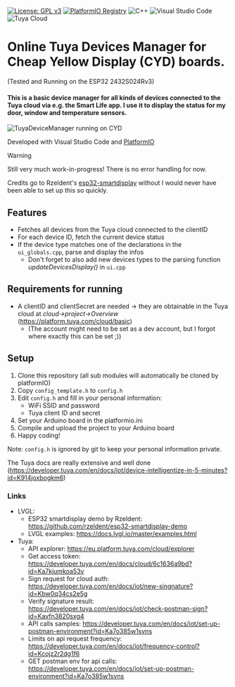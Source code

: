 [![License: GPL v3](https://img.shields.io/badge/License-GPLv3-blue.svg)](https://www.gnu.org/licenses/gpl-3.0)
[![PlatformIO Registry](https://badges.registry.platformio.org/packages/rzeldent/library/esp32_smartdisplay.svg)](https://registry.platformio.org/libraries/rzeldent/esp32_smartdisplay)
![C++](https://img.shields.io/badge/C%2B%2B-Arduino-blue)
![Visual Studio Code](https://img.shields.io/badge/Visual_Studio_Code-blue)
![Tuya Cloud](https://img.shields.io/badge/Tuya-Cloud-orange)



# Online Tuya Devices Manager for Cheap Yellow Display (CYD) boards. 
(Tested and Running on the ESP32 2432S024Rv3)

#### This is a basic device manager for all kinds of devices connected to the Tuya cloud via e.g. the Smart Life app. I use it to display the status for my door, window and temperature sensors.

![TuyaDeviceManager running on CYD](https://notenoughsleep.eu/files/tuya/img/CYDBoardTuyaDeviceManager.jpg)

Developed with Visual Studio Code and [PlatformIO](https://platformio.org/)

>[!WARNING]
>Still very much work-in-progress! There is no error handling for now.

Credits go to Rzeldent's [esp32-smartdisplay](https://github.com/rzeldent/esp32-smartdisplay) without I would never have been able to set up this so quickly.

## Features
- Fetches all devices from the Tuya cloud connected to the clientID
- For each device ID, fetch the current device status
- If the device type matches one of the declarations in the `ui_globals.cpp`, parse and display the infos
  - Don't forget to also add new devices types to the parsing function _updateDevicesDisplay()_ in `ui.cpp`

## Requirements for running
- A clientID and clientSecret are needed -> they are obtainable in the Tuya cloud at *cloud->project->Overview* (https://platform.tuya.com/cloud/basic)
  - (The account might need to be set as a dev account, but I forgot where exactly this can be set ;))


## Setup
1. Clone this repository (all sub modules will automatically be cloned by platformIO)
2. Copy `config_template.h` to `config.h`
3. Edit `config.h` and fill in your personal information:
   - WiFi SSID and password
   - Tuya client ID and secret
4. Set your Arduino board in the platformio.ini
5. Compile and upload the project to your Arduino board
6. Happy coding!

Note: `config.h` is ignored by git to keep your personal information private.

The Tuya docs are really extensive and well done (https://developer.tuya.com/en/docs/iot/device-intelligentize-in-5-minutes?id=K914joxbogkm6)

### Links
- LVGL:
  - ESP32 smartdisplay demo by Rzeldent: https://github.com/rzeldent/esp32-smartdisplay-demo
  - LVGL examples: https://docs.lvgl.io/master/examples.html
- Tuya: 
  - API explorer: https://eu.platform.tuya.com/cloud/explorer
  - Get access token: https://developer.tuya.com/en/docs/cloud/6c1636a9bd?id=Ka7kjumkoa53v
  - Sign request for cloud auth: https://developer.tuya.com/en/docs/iot/new-singnature?id=Kbw0q34cs2e5g
  - Verify signature result: https://developer.tuya.com/en/docs/iot/check-postman-sign?id=Kavfn3820sxg4
  - API calls samples: https://developer.tuya.com/en/docs/iot/set-up-postman-environment?id=Ka7o385w1svns
  - Limits on  api request frequency: https://developer.tuya.com/en/docs/iot/frequency-control?id=Kcojz2r2dg1f6
  - GET postman env for api calls: https://developer.tuya.com/en/docs/iot/set-up-postman-environment?id=Ka7o385w1svns
